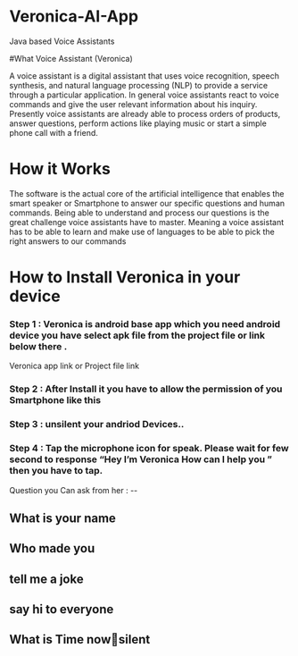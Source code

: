 # Veronica-AI-App
Java based Voice Assistants 

#What Voice Assistant (Veronica)

A voice assistant is a digital assistant that uses voice recognition, 
speech synthesis, and natural language processing (NLP) to provide a service through a particular application.
In general voice assistants react to voice commands and give the user relevant information about his inquiry.
Presently voice assistants are already able to process orders of products, answer questions, perform actions 
like playing music or start a simple phone call with a friend.


# How it Works

The software is the actual core of the artificial intelligence that enables the smart speaker or Smartphone to answer our specific questions and human commands. 
Being able to understand and process our questions is the great challenge voice assistants have to master. 
Meaning a voice assistant has to be able to learn and make use of languages to be able to pick the right answers to our commands


# How to Install Veronica in your device

### Step 1 : Veronica is android base app which you need android device you have select apk file from the project file or link below there .
Veronica app link
          or
Project file link

### Step 2 : After Install it you have to allow the permission of you Smartphone like this 

### Step 3 : unsilent  your andriod Devices..

### Step 4 : Tap the microphone icon for speak. Please wait for few second to response “Hey I’m Veronica How can I help you ” then you have to tap.

Question you Can ask from her : -- 

## What is your name
## Who made you
## tell me a joke
## say hi to everyone
## What is Time nowsilent 

